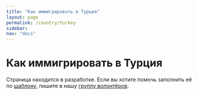 ```yaml
---
title: "Как иммигрировать в Турция"
layout: page
permalink: /country/turkey
sidebar:
nav: "docs"
---
```


# Как иммигрировать в Турция

Страница находится в разработке. Если вы хотите помочь заполнить её по [шаблону](/template), пишите в нашу [группу волонтёров](https://t.me/+FHi3FnJaoWJkMDAx).
